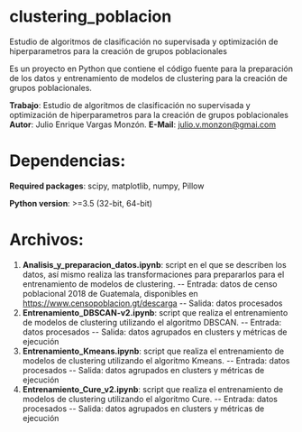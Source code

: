 # clustering_poblacion
Estudio de algoritmos de clasificación no supervisada y optimización de hiperparametros para la creación de grupos poblacionales

Es un proyecto en Python que contiene el código fuente para la preparación de los datos y entrenamiento de modelos de clustering para la creación de grupos poblacionales.

**Trabajo**: Estudio de algoritmos de clasificación no supervisada y optimización de hiperparametros para la creación de grupos poblacionales
**Autor**: Julio Enrique Vargas Monzón.
**E-Mail**: julio.v.monzon@gmai.com


Dependencias:
============
**Required packages**: scipy, matplotlib, numpy, Pillow

**Python version**: >=3.5 (32-bit, 64-bit)

Archivos:
============

1. **Analisis_y_preparacion_datos.ipynb**: script en el que se describen los datos, así mismo realiza las transformaciones para prepararlos para el entrenamiento de modelos de clustering.
-- Entrada: datos de censo poblacional 2018 de Guatemala, disponibles en https://www.censopoblacion.gt/descarga
-- Salida: datos procesados
2. **Entrenamiento_DBSCAN-v2.ipynb**: script que realiza el entrenamiento de modelos de clustering utilizando el algoritmo DBSCAN.
-- Entrada: datos procesados
-- Salida: datos agrupados en clusters y métricas de ejecución
3. **Entrenamiento_Kmeans.ipynb**: script que realiza el entrenamiento de modelos de clustering utilizando el algoritmo Kmeans.
-- Entrada: datos procesados
-- Salida: datos agrupados en clusters y métricas de ejecución
2. **Entrenamiento_Cure_v2.ipynb**: script que realiza el entrenamiento de modelos de clustering utilizando el algoritmo Cure.
-- Entrada: datos procesados
-- Salida: datos agrupados en clusters y métricas de ejecución
